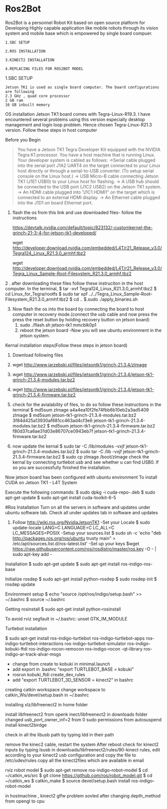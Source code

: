 # Ros2Bot 

Ros2Bot is a personnel Robot Kit based on open source platform for Developing Highly capable application like mobile robots through its vision system and mobile base which is empowered by single board compuer.

	1.SBC SETUP

	2.ROS INSTALLATION

	3.KINECT2 INSTALLATION

	4.REPLACING FILES FOR ROS2BOT MODEL

1.SBC SETUP

	Jetson TK1 is used as single board computer. The board configurations are following
	2.3 GHz , quad core processor
	2 GB ram
	16 GB inbuilt memory

OS installation
	Jetson TK1 board comes with Tegra-Linux-R19.3. I have encountered several problems using this version especially desktop management and login loop problem. Hence chosen Tegra-Linux-R21.3 version.
Follow these steps in host computer


Before you Begin
> You have a Jetson TK1 Tegra Developer Kit equipped with the NVIDIA Tegra K1 processor.
> You have a host machine that is running Linux.
> Your developer system is cabled as follows:
	->Serial cable plugged into the serial port J1A2 UART4 on the target connected to your Linux host directly or through a serial-to-USB converter. (To setup serial console on the Linux host.)
	-> USB Micro-B cable connecting Jetson TK1 (J1E1 USB0) to your Linux host for flashing.
	-> A USB hub should be connected to the USB port (J1C2 USB2) on the Jetson TK1 system.
	-> An HDMI cable plugged into "J1C1 HDMI1" on the target which is connected to an external HDMI display.
	-> An Ethernet cable plugged into the J1D1 on board Ethernet port.


1. flash the os from this link and use downloaded files- follow the instructions

   https://devtalk.nvidia.com/default/topic/823132/-customkernel-the-grinch-21-3-4-for-jetson-tk1-developed/

   wget http://developer.download.nvidia.com/embedded/L4T/r21_Release_v3.0/Tegra124_Linux_R21.3.0_armhf.tbz2

   wget http://developer.download.nvidia.com/embedded/L4T/r21_Release_v3.0/Tegra_Linux_Sample-Root-Filesystem_R21.3.0_armhf.tbz2

2 . after downloading these files follow these instruciton in the host computer. In the terminal,
	$ tar -xvf Tegra124_Linux_R21.3.0_armhf.tbz2
	$ cd Linux_for_Tegra/rootfs
	$ sudo tar xpf ../../Tegra_Linux_Sample-Root-Filesystem_R21.3.0_armhf.tbz2
	$ cd ..
	$.sudo ./apply_binaries.sh

3. Now flash the os into the board by connecting the board to host computer in recovery mode.(connect the usb cable and now press the press the reset button by holding recovery button on jetson board)
	1. sudo ./flash.sh jetson-tk1 mmcblk0p1
	2. reboot the jetson board 
-Now you will see ubuntu environment in the jetson system.

Kernal installation steps(Follow these steps in jetson board)
1. Download following files
  1. wget http://www.jarzebski.pl/files/jetsontk1/grinch-21.3.4/zImage
  2. wget http://www.jarzebski.pl/files/jetsontk1/grinch-21.3.4/jetson-tk1-grinch-21.3.4-modules.tar.bz2
  3. wget http://www.jarzebski.pl/files/jetsontk1/grinch-21.3.4/jetson-tk1-grinch-21.3.4-firmware.tar.bz2
  
2. check for the avialability of files, to do so follow these instructions in the terminal
	$ md5sum zImage 
  	a4a4ea10f2fe74fbb6b10eb2a3ad5409  zImage
	$ md5sum jetson-tk1-grinch-21.3.4-modules.tar.bz2 
 	  3f84d425a13930af681cc463ad4cf3e6  jetson-tk1-grinch-21.3.4-modules.tar.bz2
	$ md5sum jetson-tk1-grinch-21.3.4-firmware.tar.bz2
 	  f80d37ca6ae31d03e86707ce0943eb7f  jetson-tk1-grinch-21.3.4-firmware.tar.bz2


3. now update the kernal
	$ sudo tar -C /lib/modules -vxjf jetson-tk1-grinch-21.3.4-modules.tar.bz2
	$ sudo tar -C /lib -vxjf jetson-tk1-grinch-21.3.4-firmware.tar.bz2
	$ sudo cp zImage /boot/zImage
      check the kernal by connecting turtlebot usb and see whether u can find USB0. If so you are successfully finished the installation.


Now jetson board has been configured with ubuntu environment
To install CUDA on Jetson TK1 - L4T System



Execute the following commands:
  $ sudo dpkg -i cuda-repo-<distro>_<version>_<architecture>.deb
  $ sudo apt-get update
  $ sudo apt-get install cuda-toolkit-6-5


#Ros Installation
Turn on all the servers in software and updates under ubuntu software tab. Check all under updates tab in software and updates
1. Follow
	http://wiki.ros.org/NvidiaJetsonTK1
-Set your Locale
	$ sudo update-locale LANG=C LANGUAGE=C LC_ALL=C LC_MESSAGES=POSIX
-Setup your sources.list
	$ sudo sh -c 'echo "deb http://packages.ros.org/ros/ubuntu trusty main" > /etc/apt/sources.list.d/ros-latest.list'
-Set up your keys
	$wget https://raw.githubusercontent.com/ros/rosdistro/master/ros.key -O - | sudo apt-key add -

Installation
	$ sudo apt-get update
	$ sudo apt-get install ros-indigo-ros-base

Initialize rosdep
	$ sudo apt-get install python-rosdep
	$ sudo rosdep init
	$ rosdep update

Environment setup
	$ echo "source /opt/ros/indigo/setup.bash" >> ~/.bashrc
	$ source ~/.bashrc

Getting rosinstall
	$ sudo apt-get install python-rosinstall

To avoid rviz segfault 
in ~/.bashrc:
	unset GTK_IM_MODULE

Turtlebot installation

$ sudo apt-get install ros-indigo-turtlebot ros-indigo-turtlebot-apps ros-indigo-turtlebot-interactions ros-indigo-turtlebot-simulator ros-indigo-kobuki-ftdi ros-indigo-rocon-remocon ros-indigo-rocon -qt-library ros-indigo-ar-track-alvar-msgs
- change from create to kobuki in minimal.launch
- add export in .bashrc "export TURTLEBOT_BASE = kobuki"
- rosrun kobuki_ftdi create_dev_rules 
- add "export TURTLEBOT_3D_SENSOR = kinect2" in bashrc

creating catkin workspace
change workspace to catkin_Ws/devel/setup.bash in ~/.bashrc

installing xlz/libfreenect2 in home folder

install libfreenect2 from openk inect/libfreenect2 in downloads folder
changed usb_port_owner_inf=2 from 0
sudo permissions from autosuspend
install kinect2birdge

check in all the libusb path by typing ldd in their path 

remove the kinec2 cable, restart the system
After reboot  check for kinect2 inputs by typing lsusb
in downloads/libfreenect2/rules/90-kinect rules, edit according to your kinect2 usb configuration and copy the file to /etc/udev/rules
copy all the kinect2files which are available in email

rviz robot model
$ sudo apt-get remove ros-indigo-robot-model
$ cd ~/catkin_ws/src
$ git clone https://github.com/ros/robot_model.git
$ cd ~/catkin_ws
$ catkin_make
$ source devel/setup.bash
install ros-indigo-robot-model


in hostmachine , kinect2 glfw problem sovled after changing depth_method from opengl to cpu
